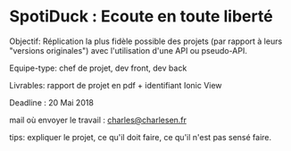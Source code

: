# SpotiDuck : Ecoute en toute liberté

Objectif: Réplication la plus fidèle possible des projets (par rapport à leurs "versions originales")
          avec l'utilisation d'une API ou pseudo-API.

Equipe-type: chef de projet, dev front, dev back

Livrables: rapport de projet en pdf + identifiant Ionic View

Deadline : 20 Mai 2018

mail où envoyer le travail : charles@charlesen.fr



tips: expliquer le projet, ce qu'il doit faire, ce qu'il n'est pas sensé faire.
